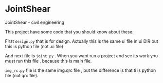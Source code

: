 # JointShear

JointShear - civil engineering

This project have some code that you should know about these.

First `design.py` that is for design. Actually this is the same ui file in ui DIR but this is python file (not .ui file)

And next file is `joint.py` . When you want run a project and see its work you must run this file , because this is main file.

`img_rc.py` file is the same img.qrc file , but the difference is that ti is python file (not qrc file).